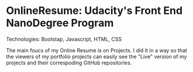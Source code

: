 # OnlineResume: Udacity's Front End NanoDegree Program

Technologies: Bootstap, Javascript, HTML, CSS

The main foucs of my Online Resume is on Projects. I did it in a way so that the viewers of my portfolio projects can easily see the "Live" version of my projects and their correspoding GitHub repositories.
